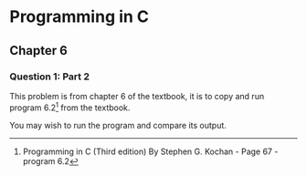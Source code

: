 # Programming in C
## Chapter 6
### Question 1: Part 2

This problem is from chapter 6 of the textbook, it is to copy and run program 6.2[^1] from the textbook.

You may wish to run the program and compare its output.

[^1]: Programming in C (Third edition) By Stephen G. Kochan - Page 67 - program 6.2